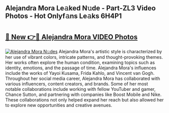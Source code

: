 ## Alejandra Mora Le𝚊ked N𝚞de - Part-ZL3 Video Photos - Hot Onlyf𝚊ns Le𝚊ks 6H4P1

# <h2><a href="http://ab23987.deff.icu/?id=Alejandra+Mora">🔗 New 👉🔴 Alejandra Mora VIDEO Photos</a></h2>

[![Alejandra Mora N𝚞des](https://i.imgur.com/rIISA9y.gif)](http://ab23987.deff.icu/?id=Alejandra+Mora)
Alejandra Mora's artistic style is characterized by her use of vibrant colors, intricate patterns, and thought-provoking themes. Her works often explore the human condition, examining topics such as identity, emotions, and the passage of time. Alejandra Mora's influences include the works of Yayoi Kusama, Frida Kahlo, and Vincent van Gogh. Throughout her social media career, Alejandra Mora has collaborated with various influencers, content creators, and brands. Some of her most notable collaborations include working with fellow YouTuber and gamer, Chance Sutton, and partnering with companies like Boost Mobile and Nike. These collaborations not only helped expand her reach but also allowed her to explore new opportunities and creative avenues.
